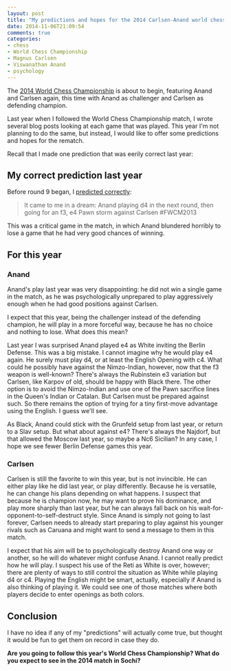 ```yaml
---
layout: post
title: "My predictions and hopes for the 2014 Carlsen-Anand world chess championship rematch"
date: 2014-11-06T21:09:54
comments: true
categories:
- chess
- World Chess Championship
- Magnus Carlsen
- Viswanathan Anand
- psychology
---
```

The [2014 World Chess Championship](http://www.sochi2014.fide.com/) is about to begin, featuring Anand and Carlsen again, this time with Anand as challenger and Carlsen as defending champion.

Last year when I followed the World Chess Championship match, I wrote several blog posts looking at each game that was played. This year I'm not planning to do the same, but instead, I would like to offer some predictions and hopes for the rematch.

Recall that I made one prediction that was eerily correct last year:

<!--more-->

## My correct prediction last year

Before round 9 began, I [predicted correctly](/blog/2013/11/21/world-chess-championship-2013-round-9-i-correctly-predicted-anands-aggressively-opening-choice-but-he-blundered-horribly-again-to-lose/):

<blockquote>
It came to me in a dream: Anand playing d4 in the next round, then going for an f3, e4 Pawn storm against Carlsen #FWCM2013
</blockquote>

This was a critical game in the match, in which Anand blundered horribly to lose a game that he had very good chances of winning.

## For this year

### Anand

Anand's play last year was very disappointing: he did not win a single game in the match, as he was psychologically unprepared to play aggressively enough when he had good positions against Carlsen.

I expect that this year, being the challenger instead of the defending champion, he will play in a more forceful way, because he has no choice and nothing to lose. What does this mean?

Last year I was surprised Anand played e4 as White inviting the Berlin Defense. This was a big mistake. I cannot imagine why he would play e4 again. He surely must play d4, or at least the English Opening with c4. What could he possibly have against the Nimzo-Indian, however, now that the f3 weapon is well-known? There's always the Rubinstein e3 variation but Carlsen, like Karpov of old, should be happy with Black there. The other option is to avoid the Nimzo-Indian and use one of the Pawn sacrifice lines in the Queen's Indian or Catalan. But Carlsen must be prepared against such. So there remains the option of trying for a tiny first-move advantage using the English. I guess we'll see.

As Black, Anand could stick with the Grunfeld setup from last year, or return to a Slav setup. But what about against e4? There's always the Najdorf, but that allowed the Moscow last year, so maybe a Nc6 Sicilian? In any case, I hope we see fewer Berlin Defense games this year.

### Carlsen

Carlsen is still the favorite to win this year, but is not invincible. He can either play like he did last year, or play differently. Because he is versatile, he can change his plans depending on what happens. I suspect that because he is champion now, he may want to prove his dominance, and play more sharply than last year, but he can always fall back on his wait-for-opponent-to-self-destruct style. Since Anand is simply not going to last forever, Carlsen needs to already start preparing to play against his younger rivals such as Caruana and might want to send a message to them in this match.

I expect that his aim will be to psychologically destroy Anand one way or another, so he will do whatever might confuse Anand. I cannot really predict how he will play. I suspect his use of the Reti as White is over, however; there are plenty of ways to still control the situation as White while playing d4 or c4. Playing the English might be smart, actually, especially if Anand is also thinking of playing it. We could see one of those matches where both players decide to enter openings as both colors.

## Conclusion

I have no idea if any of my "predictions" will actually come true, but thought it would be fun to get them on record in case they do.

**Are you going to follow this year's World Chess Championship? What do you expect to see in the 2014 match in Sochi?**
